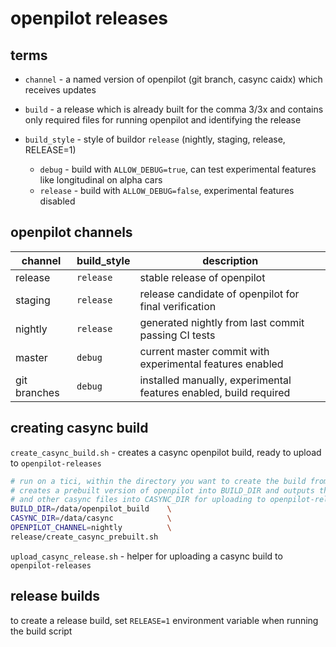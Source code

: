 # openpilot releases


## terms

- `channel` - a named version of openpilot (git branch, casync caidx) which receives updates
- `build` - a release which is already built for the comma 3/3x and contains only required files for running openpilot and identifying the release

- `build_style` - style of buildor `release` (nightly, staging, release, RELEASE=1)
  - `debug` - build with `ALLOW_DEBUG=true`, can test experimental features like longitudinal on alpha cars
  - `release` - build with `ALLOW_DEBUG=false`, experimental features disabled


## openpilot channels

| channel      | build_style | description                                                       |
| -----------  | ----------- | ----------                                                        |
| release      | `release`   | stable release of openpilot                                       |
| staging      | `release`   | release candidate of openpilot for final verification             |
| nightly      | `release`   | generated nightly from last commit passing CI tests               |
| master       | `debug`     | current master commit with experimental features enabled          |
| git branches | `debug`     | installed manually, experimental features enabled, build required |


## creating casync build

`create_casync_build.sh` - creates a casync openpilot build, ready to upload to `openpilot-releases`

```bash
# run on a tici, within the directory you want to create the build from.
# creates a prebuilt version of openpilot into BUILD_DIR and outputs the caidx
# and other casync files into CASYNC_DIR for uploading to openpilot-releases.
BUILD_DIR=/data/openpilot_build    \
CASYNC_DIR=/data/casync            \
OPENPILOT_CHANNEL=nightly          \
release/create_casync_prebuilt.sh
```

`upload_casync_release.sh` - helper for uploading a casync build to `openpilot-releases`


## release builds

to create a release build, set `RELEASE=1` environment variable when running the build script
